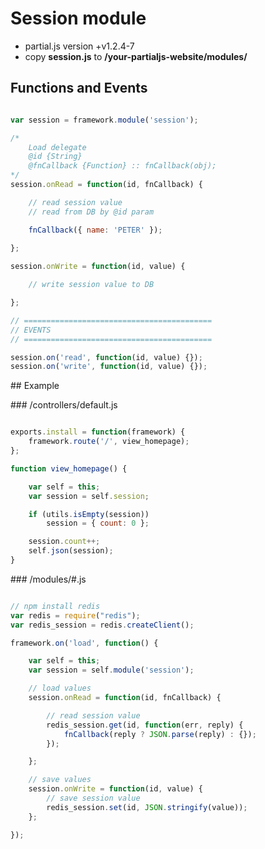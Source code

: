# Session module

- partial.js version +v1.2.4-7
- copy **session.js** to __/your-partialjs-website/modules/__

## Functions and Events

```javascript

var session = framework.module('session');

/*
	Load delegate
	@id {String}
	@fnCallback {Function} :: fnCallback(obj);
*/
session.onRead = function(id, fnCallback) {

	// read session value
	// read from DB by @id param

	fnCallback({ name: 'PETER' });
	
};

session.onWrite = function(id, value) {

	// write session value to DB

};

// ==========================================
// EVENTS
// ==========================================

session.on('read', function(id, value) {});
session.on('write', function(id, value) {});

```


## Example

### /controllers/default.js

```javascript

exports.install = function(framework) {
	framework.route('/', view_homepage);
};

function view_homepage() {

	var self = this;
	var session = self.session;

	if (utils.isEmpty(session))
		session = { count: 0 };

	session.count++;
	self.json(session);
}

```

### /modules/#.js

```javascript

// npm install redis
var redis = require("redis");
var redis_session = redis.createClient();

framework.on('load', function() {

    var self = this;
    var session = self.module('session');

    // load values
    session.onRead = function(id, fnCallback) {

        // read session value
        redis_session.get(id, function(err, reply) {
            fnCallback(reply ? JSON.parse(reply) : {});
        });

    };

    // save values
    session.onWrite = function(id, value) {
        // save session value
        redis_session.set(id, JSON.stringify(value));
    };

});

```